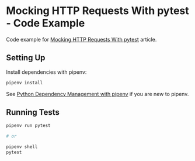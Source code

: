 # Mocking HTTP Requests With pytest - Code Example

Code example for [Mocking HTTP Requests With pytest](https://medium.com/@ryanbrookepayne/mocking-http-requests-in-pytest-61977c5ccea6) article.

## Setting Up

Install dependencies with pipenv:

```bash
pipenv install
```

See [Python Dependency Management with pipenv](https://medium.com/@ryanbrookepayne/python-dependency-management-with-pipenv-e9f11e8f5386) if you are new to pipenv.

## Running Tests

```bash
pipenv run pytest

# or

pipenv shell
pytest
```
